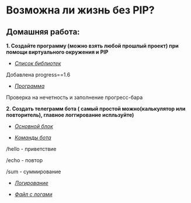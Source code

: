 # Возможна ли жизнь без PIP?

## Домашняя работа:

**1. Создайте программу (можно взять любой прошлый проект) при помощи виртуального окружения и PIP**

* [*Список библиотек*](https://github.com/IrinaKazantseva/Python/blob/main/requirements.txt)

Добавлена progress==1.6

* [*Программа*](https://github.com/IrinaKazantseva/Python/blob/main/Seminar9/pip.py)

Проверка на нечетность и заполнение прогресс-бара

**2. Создать телеграмм бота ( самый простой можно(калькулятор или повторитель), главное логгирование испльзуйте)**

* [*Основной блок*](https://github.com/IrinaKazantseva/Python/blob/main/Seminar9/bot.py)

* [*Команды бота*](https://github.com/IrinaKazantseva/Python/blob/main/Seminar9/command.py)

/hello - приветствие

/echo - повтор

/sum - суммирование

* [*Логирование*](https://github.com/IrinaKazantseva/Python/blob/main/Seminar9/log.py)

* [*Файл с логами*](https://github.com/IrinaKazantseva/Python/blob/main/bd.csv)




